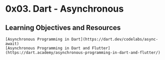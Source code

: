 # 0x03. Dart - Asynchronous

## Learning Objectives and Resources

    [Asynchronous Programming in Dart](https://dart.dev/codelabs/async-await)
    [Asynchronous Programming in Dart and Flutter](https://dart.academy/asynchronous-programming-in-dart-and-flutter/)

